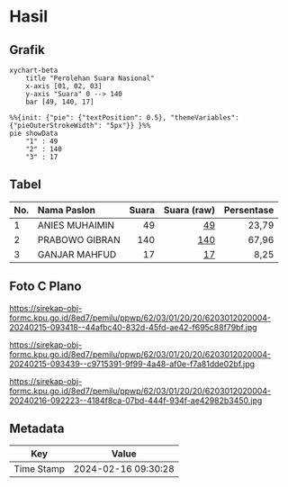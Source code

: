 # Hasil

## Grafik

```mermaid
xychart-beta
    title "Perolehan Suara Nasional"
    x-axis [01, 02, 03]
    y-axis "Suara" 0 --> 140
    bar [49, 140, 17]
```

```mermaid
%%{init: {"pie": {"textPosition": 0.5}, "themeVariables": {"pieOuterStrokeWidth": "5px"}} }%%
pie showData
    "1" : 49
    "2" : 140
    "3" : 17
```

## Tabel

| No. | Nama Paslon    | Suara | Suara (raw) | Persentase |
|:--- |:-------------- | -----:| -----------:| ----------:|
| 1   | ANIES MUHAIMIN | 49    | [49][p-1]   | 23,79      |
| 2   | PRABOWO GIBRAN | 140   | [140][p-2]  | 67,96      |
| 3   | GANJAR MAHFUD  | 17    | [17][p-3]   | 8,25       |


[p-1]: https://github.com/gigit-pemilu/pemilu-2024/blob/main/pilpres/hitung-suara/sub/62-kalimantan-tengah/sub/03-kapuas/sub/01-selat/sub/2020-pulau-telo-baru/sub/004-tps/sub/paslon-1.txt
[p-2]: https://github.com/gigit-pemilu/pemilu-2024/blob/main/pilpres/hitung-suara/sub/62-kalimantan-tengah/sub/03-kapuas/sub/01-selat/sub/2020-pulau-telo-baru/sub/004-tps/sub/paslon-2.txt
[p-3]: https://github.com/gigit-pemilu/pemilu-2024/blob/main/pilpres/hitung-suara/sub/62-kalimantan-tengah/sub/03-kapuas/sub/01-selat/sub/2020-pulau-telo-baru/sub/004-tps/sub/paslon-3.txt

## Foto C Plano

https://sirekap-obj-formc.kpu.go.id/8ed7/pemilu/ppwp/62/03/01/20/20/6203012020004-20240215-093418--44afbc40-832d-45fd-ae42-f695c88f79bf.jpg

https://sirekap-obj-formc.kpu.go.id/8ed7/pemilu/ppwp/62/03/01/20/20/6203012020004-20240215-093439--c9715391-9f99-4a48-af0e-f7a81dde02bf.jpg

https://sirekap-obj-formc.kpu.go.id/8ed7/pemilu/ppwp/62/03/01/20/20/6203012020004-20240216-092223--4184f8ca-07bd-444f-934f-ae42982b3450.jpg


## Metadata

| Key        | Value               |
| ---------- | ------------------- |
| Time Stamp | 2024-02-16 09:30:28 |



